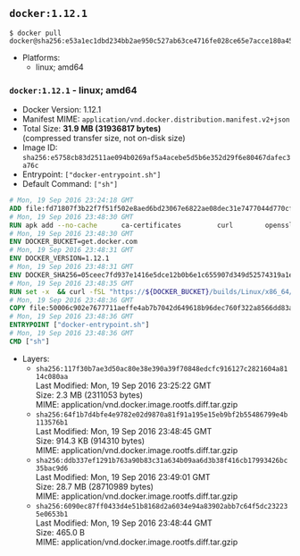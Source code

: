 ## `docker:1.12.1`

```console
$ docker pull docker@sha256:e53a1ec1dbd234bb2ae950c527ab63ce4716fe028ce65e7acce180a453fe614c
```

-	Platforms:
	-	linux; amd64

### `docker:1.12.1` - linux; amd64

-	Docker Version: 1.12.1
-	Manifest MIME: `application/vnd.docker.distribution.manifest.v2+json`
-	Total Size: **31.9 MB (31936817 bytes)**  
	(compressed transfer size, not on-disk size)
-	Image ID: `sha256:e5758cb83d2511ae094b0269af5a4acebe5d5b6e352d29f6e80467dafec3a76c`
-	Entrypoint: `["docker-entrypoint.sh"]`
-	Default Command: `["sh"]`

```dockerfile
# Mon, 19 Sep 2016 23:24:18 GMT
ADD file:fd71807f3b22f7f51f502e8aed6bd23067e6822ae08dec31e7477044d770cf48 in / 
# Mon, 19 Sep 2016 23:48:30 GMT
RUN apk add --no-cache 		ca-certificates 		curl 		openssl
# Mon, 19 Sep 2016 23:48:30 GMT
ENV DOCKER_BUCKET=get.docker.com
# Mon, 19 Sep 2016 23:48:31 GMT
ENV DOCKER_VERSION=1.12.1
# Mon, 19 Sep 2016 23:48:31 GMT
ENV DOCKER_SHA256=05ceec7fd937e1416e5dce12b0b6e1c655907d349d52574319a1e875077ccb79
# Mon, 19 Sep 2016 23:48:35 GMT
RUN set -x 	&& curl -fSL "https://${DOCKER_BUCKET}/builds/Linux/x86_64/docker-${DOCKER_VERSION}.tgz" -o docker.tgz 	&& echo "${DOCKER_SHA256} *docker.tgz" | sha256sum -c - 	&& tar -xzvf docker.tgz 	&& mv docker/* /usr/local/bin/ 	&& rmdir docker 	&& rm docker.tgz 	&& docker -v
# Mon, 19 Sep 2016 23:48:36 GMT
COPY file:50006c902e7677711aeffe4ab7b7042d649618b96dec760f322a8566dd83ab25 in /usr/local/bin/ 
# Mon, 19 Sep 2016 23:48:36 GMT
ENTRYPOINT ["docker-entrypoint.sh"]
# Mon, 19 Sep 2016 23:48:36 GMT
CMD ["sh"]
```

-	Layers:
	-	`sha256:117f30b7ae3d50ac80e38e390a39f70848edcfc916127c2821604a8114c080aa`  
		Last Modified: Mon, 19 Sep 2016 23:25:22 GMT  
		Size: 2.3 MB (2311053 bytes)  
		MIME: application/vnd.docker.image.rootfs.diff.tar.gzip
	-	`sha256:64f1b7d4bfe4e9782e02d9870a81f91a195e15eb9bf2b55486799e4b113576b1`  
		Last Modified: Mon, 19 Sep 2016 23:48:45 GMT  
		Size: 914.3 KB (914310 bytes)  
		MIME: application/vnd.docker.image.rootfs.diff.tar.gzip
	-	`sha256:ddb337ef1291b763a90b83c31a634b09aa6d3b38f416cb17993426bc35bac9d6`  
		Last Modified: Mon, 19 Sep 2016 23:49:01 GMT  
		Size: 28.7 MB (28710989 bytes)  
		MIME: application/vnd.docker.image.rootfs.diff.tar.gzip
	-	`sha256:6090ec87ff0433d4e51b8168d2a6034e94a83902abb7c64f5dc232235e0653b1`  
		Last Modified: Mon, 19 Sep 2016 23:48:44 GMT  
		Size: 465.0 B  
		MIME: application/vnd.docker.image.rootfs.diff.tar.gzip
